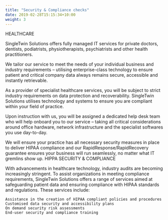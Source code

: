 ```yaml
---
title: "Security & Compliance checks"
date: 2019-02-28T15:15:34+10:00
weight: 3
---
```




HEALTHCARE

SingleTwin Solutions offers fully managed IT services for private doctors, dentists, podiatrists, physiotherapists, psychiatrists and other health practitioners.

We tailor our service to meet the needs of your individual business and industry requirements – utilising enterprise-class technology to ensure patient and critical company data always remains secure, accessible and instantly retrievable.





As a provider of specialist healthcare services, you will be subject to strict industry requirements on data protection and recoverability. SingleTwin Solutions utilises technology and systems to ensure you are compliant within your field of practice.

Upon instruction with us, you will be assigned a dedicated help desk team who will help onboard you to our service – taking all critical considerations around office hardware, network infrastructure and the specialist softwares you use day-to-day.

We will ensure your practice has all necessary security measures in place to deliver HIPAA compliance and our RapidResponse/RapidRecovery guarantee ensures your business will run seamlessly, no matter what IT gremlins show up.
HIPPA SECURITY & COMPLIANCE

With advancements in healthcare technology, industry audits are becoming increasingly stringent. To assist organizations in meeting compliance requirements, SingleTwin Solutions offers a range of services aimed at safeguarding patient data and ensuring compliance with HIPAA standards and regulations. These services include:

    Assistance in the creation of HIPAA compliant policies and procedures
    Customised data security and accessibility plans
    On demand security risk assessments
    End-user security and compliance training

